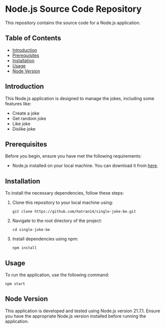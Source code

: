 # Node.js Source Code Repository

This repository contains the source code for a Node.js application.

## Table of Contents

- [Introduction](#introduction)
- [Prerequisites](#prerequisites)
- [Installation](#installation)
- [Usage](#usage)
- [Node Version](#nodeversion)

## Introduction

This Node.js application is designed to manage the jokes, including some features like:

* Create a joke
* Get random joke
* Like joke
* Dislike joke

## Prerequisites

Before you begin, ensure you have met the following requirements:

- Node.js installed on your local machine. You can download it from [here](https://nodejs.org/).

## Installation

To install the necessary dependencies, follow these steps:

1. Clone this repository to your local machine using:

   ```
   git clone https://github.com/hatran14/single-joke-be.git
   ```
2. Navigate to the root directory of the project:

   ```
   cd single-joke-be
   ```
3. Install dependencies using npm:

   ```
   npm install
   ```

## Usage

To run the application, use the following command:

```
npm start
```

## Node Version

This application is developed and tested using Node.js version 21.7.1. Ensure you have the appropriate Node.js version installed before running the application.
